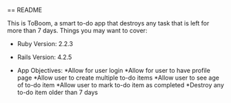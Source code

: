 == README

This is ToBoom, a smart to-do app that destroys any task that is left for more than 7 days. 
Things you may want to cover:

* Ruby Version: 2.2.3

* Rails Version: 4.2.5 

* App Objectives:
	*Allow for user login
	*Allow for user to have profile page
	*Allow user to create multiple to-do items
	*Allow user to see age of to-do item
	*Allow user to mark to-do item as completed
	*Destroy any to-do item older than 7 days

 
	
